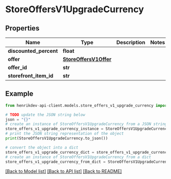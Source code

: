 # StoreOffersV1UpgradeCurrency


## Properties

Name | Type | Description | Notes
------------ | ------------- | ------------- | -------------
**discounted_percent** | **float** |  | 
**offer** | [**StoreOffersV1Offer**](StoreOffersV1Offer.md) |  | 
**offer_id** | **str** |  | 
**storefront_item_id** | **str** |  | 

## Example

```python
from henrikdev-api-client.models.store_offers_v1_upgrade_currency import StoreOffersV1UpgradeCurrency

# TODO update the JSON string below
json = "{}"
# create an instance of StoreOffersV1UpgradeCurrency from a JSON string
store_offers_v1_upgrade_currency_instance = StoreOffersV1UpgradeCurrency.from_json(json)
# print the JSON string representation of the object
print(StoreOffersV1UpgradeCurrency.to_json())

# convert the object into a dict
store_offers_v1_upgrade_currency_dict = store_offers_v1_upgrade_currency_instance.to_dict()
# create an instance of StoreOffersV1UpgradeCurrency from a dict
store_offers_v1_upgrade_currency_from_dict = StoreOffersV1UpgradeCurrency.from_dict(store_offers_v1_upgrade_currency_dict)
```
[[Back to Model list]](../README.md#documentation-for-models) [[Back to API list]](../README.md#documentation-for-api-endpoints) [[Back to README]](../README.md)


